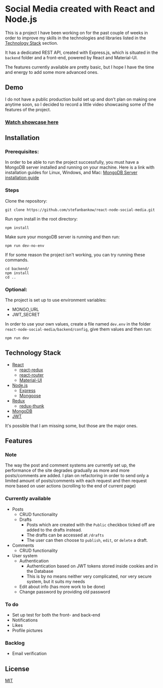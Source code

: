 # Social Media created with React and Node.js

This is a project I have been working on for the past couple of weeks in order to improve my skills in the technologies and libraries listed in the [Technology Stack](#technology-stack) section.

It has a dedicated REST API, created with Express.js, which is situated in the `backend` folder and a front-end, powered by React and Material-UI.

The features currently available are pretty basic, but I hope I have the time and energy to add some more advanced ones.

## Demo

I do not have a public production build set up and don't plan on making one anytime soon, so I decided to record a little video showcasing some of the features of the project.
 ### [Watch showcase here](https://www.youtube.com/watch?v=1NgSvF1UU8Q&feature=youtu.be&ab_channel=Bankov)



## Installation

### Prerequisites:
In order to be able to run the project successfully, you must have a MongoDB server installed and running on your machine. Here is a link with installation guides for Linux, Windows, and Mac: [MongoDB Server installation guide](https://docs.mongodb.com/manual/administration/install-community/)

### Steps


Clone the repository:
```
git clone https://github.com/stefanbankow/react-node-social-media.git
```

Run npm install in the root directory:
```
npm install
```

Make sure your mongoDB server is running and then run:

```
npm run dev-no-env
```

If for some reason the project isn't working, you can try running these commands. 
```
cd backend/
npm install
cd ..
```


### Optional:
The project is set up to use environment variables:
- MONGO_URL
- JWT_SECRET

In order to use your own values, create a file named `dev.env` in the folder `react-node-social-media/backend/config`, give them values and then run:
```
npm run dev
```


## Technology Stack

- [React](https://reactjs.org/)
  - [react-redux](https://react-redux.js.org/)
  - [react-router](https://reactrouter.com/)
  - [Material-UI](https://material-ui.com/)
- [Node.js](https://nodejs.org/en/)
  - [Express](https://expressjs.com/)
  - [Mongoose](https://mongoosejs.com/)
- [Redux](https://redux.js.org/)
  - [redux-thunk](https://github.com/reduxjs/redux-thunk)
- [MongoDB](https://www.mongodb.com/)
- [JWT](https://jwt.io/)

It's possible that I am missing some, but those are the major ones.

## Features

### Note
The way the post and comment systems are currently set up, the performance of the site degrades gradually as more and more posts/comments are added.
I plan on refactoring in order to send only a limited amount of posts/comments with each request and then request more based on user actions (scrolling to the end of current page)

### Currently available
- Posts
  - CRUD functionality
  - Drafts
    - Posts which are created with the `Public` checkbox ticked off are added to the drafts instead.
    - The drafts can be accessed at `/drafts`
    - The user can then choose to `publish`, `edit`, or `delete` a draft.
- Comments
  - CRUD functionality
- User system
  - Authentication
    - Authentication based on JWT tokens stored inside cookies and in the Database
    - This is by no means neither very complicated, nor very secure system, but it suits my needs
  - Edit about info (has more work to be done)
  - Change password by providing old password

### To do
- Set up test for both the front- and back-end
- Notifications
- Likes
- Profile pictures

### Backlog
- Email verification
  
## License
[MIT](https://choosealicense.com/licenses/mit/)